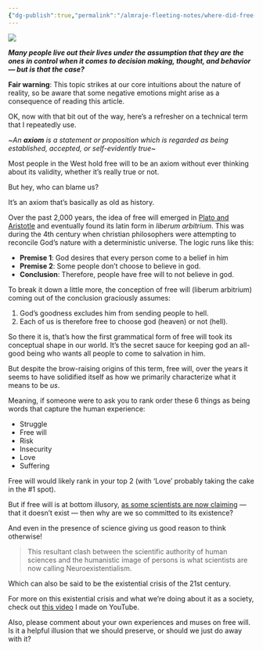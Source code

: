 ```yaml
---
{"dg-publish":true,"permalink":"/almraje-fleeting-notes/where-did-free-will-even-come-from-by-alton-greer-medium/"}
---
```


![](https://miro.medium.com/max/1400/1*O8eppK3iFSPwVADDAbEsiQ.png)

***Many people live out their lives under the assumption that they are the ones in control when it comes to decision making, thought, and behavior — but is that the case?***

**Fair warning**: This topic strikes at our core intuitions about the nature of reality, so be aware that some negative emotions might arise as a consequence of reading this article.

OK, now with that bit out of the way, here’s a refresher on a technical term that I repeatedly use.

~*An* ***axiom*** *is a statement or proposition which is regarded as being established, accepted, or self-evidently true*~

Most people in the West hold free will to be an axiom without ever thinking about its validity, whether it’s really true or not.

But hey, who can blame us?

It’s an axiom that’s basically as old as history.

Over the past 2,000 years, the idea of free will emerged in [Plato and Aristotle](https://plato.stanford.edu/entries/freewill/) and eventually found its latin form in *liberum arbitrium*. This was during the 4th century when christian philosophers were attempting to reconcile God’s nature with a deterministic universe. The logic runs like this:

-   **Premise 1**: God desires that every person come to a belief in him
-   **Premise 2**: Some people don’t choose to believe in god.
-   **Conclusion**: Therefore, people have free will to not believe in god.

To break it down a little more, the conception of free will (liberum arbitrium) coming out of the conclusion graciously assumes:

1.  God’s goodness excludes him from sending people to hell.
2.  Each of us is therefore free to choose god (heaven) or not (hell).

So there it is, that’s how the first grammatical form of free will took its conceptual shape in our world. It’s the secret sauce for keeping god an all-good being who wants all people to come to salvation in him.

But despite the brow-raising origins of this term, free will, over the years it seems to have solidified itself as how we primarily characterize what it means to be *us*.

Meaning, if someone were to ask you to rank order these 6 things as being words that capture the human experience:

-   Struggle
-   Free will
-   Risk
-   Insecurity
-   Love
-   Suffering

Free will would likely rank in your top 2 (with ‘Love’ probably taking the cake in the #1 spot).

But if free will is at bottom illusory, [as some scientists are now claiming](https://www.theguardian.com/news/2021/apr/27/the-clockwork-universe-is-free-will-an-illusion) — that it doesn’t exist — then why are we so committed to its existence?

And even in the presence of science giving us good reason to think otherwise!

> This resultant clash between the scientific authority of human sciences and the humanistic image of persons is what scientists are now calling Neuroexistentialism.

Which can also be said to be the existential crisis of the 21st century.

For more on this existential crisis and what we’re doing about it as a society, check out [this video](https://www.youtube.com/watch?v=nq2mVO-9dc0&t=145s) I made on YouTube.

Also, please comment about your own experiences and muses on free will. Is it a helpful illusion that we should preserve, or should we just do away with it?